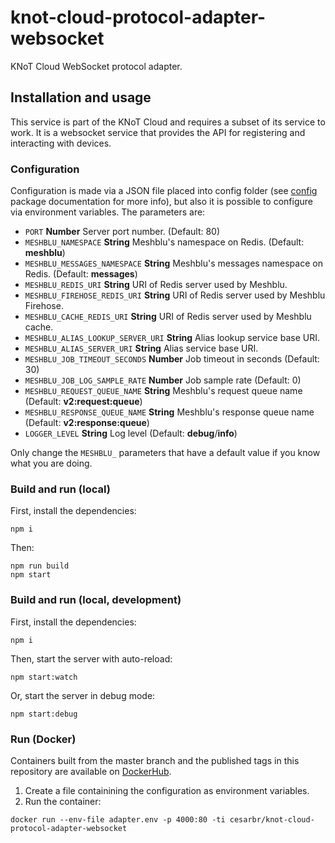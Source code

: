 # knot-cloud-protocol-adapter-websocket

KNoT Cloud WebSocket protocol adapter.

## Installation and usage

This service is part of the KNoT Cloud and requires a subset of its service to work. It is a websocket service that provides the API for registering and interacting with devices.

### Configuration

Configuration is made via a JSON file placed into config folder (see [config](https://www.npmjs.com/package/config) package documentation for more info), but also it is possible to configure via environment variables. The parameters are:

* `PORT` **Number** Server port number. (Default: 80)
* `MESHBLU_NAMESPACE` **String** Meshblu's namespace on Redis. (Default: **meshblu**)
* `MESHBLU_MESSAGES_NAMESPACE` **String** Meshblu's messages namespace on Redis. (Default: **messages**)
* `MESHBLU_REDIS_URI` **String** URI of Redis server used by Meshblu.
* `MESHBLU_FIREHOSE_REDIS_URI` **String** URI of Redis server used by Meshblu Firehose.
* `MESHBLU_CACHE_REDIS_URI` **String** URI of Redis server used by Meshblu cache.
* `MESHBLU_ALIAS_LOOKUP_SERVER_URI` **String** Alias lookup service base URI.
* `MESHBLU_ALIAS_SERVER_URI` **String** Alias service base URI.
* `MESHBLU_JOB_TIMEOUT_SECONDS` **Number** Job timeout in seconds (Default: 30)
* `MESHBLU_JOB_LOG_SAMPLE_RATE` **Number** Job sample rate (Default: 0)
* `MESHBLU_REQUEST_QUEUE_NAME` **String** Meshblu's request queue name (Default: **v2:request:queue**)
* `MESHBLU_RESPONSE_QUEUE_NAME` **String** Meshblu's response queue name (Default: **v2:response:queue**)
* `LOGGER_LEVEL` **String** Log level (Default: **debug**/**info**)

Only change the `MESHBLU_` parameters that have a default value if you know what you are doing.

### Build and run (local)

First, install the dependencies:

```
npm i
```

Then:

```
npm run build
npm start
```

### Build and run (local, development)

First, install the dependencies:

```
npm i
```

Then, start the server with auto-reload:

```
npm start:watch
```

Or, start the server in debug mode:

```
npm start:debug
```

### Run (Docker)

Containers built from the master branch and the published tags in this repository are available on [DockerHub](https://hub.docker.com/r/cesarbr/knot-cloud-protocol-adapter-websocket/).

1. Create a file containining the configuration as environment variables.
1. Run the container:

```
docker run --env-file adapter.env -p 4000:80 -ti cesarbr/knot-cloud-protocol-adapter-websocket
```
